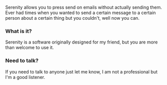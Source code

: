 Serenity allows you to press send on emails without actually sending them.<br>
Ever had times when you wanted to send a certain message to a certain person about a certain thing but you couldn't, well now you can.

### What is it?

Serenity is a software originally designed for my friend, but you are more than welcome to use it.

### Need to talk?

If you need to talk to anyone just let me know, I am not a professional but I'm a good listener.
